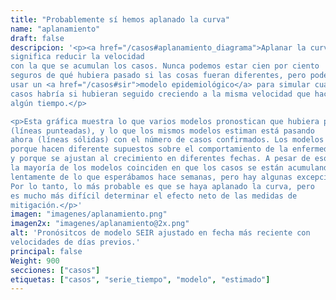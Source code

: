 ```yaml
---
title: "Probablemente sí hemos aplanado la curva"
name: "aplanamiento"
draft: false
descripcion: '<p><a href="/casos#aplanamiento_diagrama">Aplanar la curva</a>
significa reducir la velocidad
con la que se acumulan los casos. Nunca podemos estar cien por ciento
seguros de qué hubiera pasado si las cosas fueran diferentes, pero podemos
usar un <a href="/casos#sir">modelo epidemiológico</a> para simular cuantos
casos habría si hubieran seguido creciendo a la misma velocidad que hace
algún tiempo.</p>

<p>Esta gráfica muestra lo que varios modelos pronostican que hubiera pasado
(líneas punteadas), y lo que los mismos modelos estiman está pasando
ahora (líneas sólidas) con el número de casos confirmados. Los modelos difieren
porque hacen diferente supuestos sobre el comportamiento de la enfermedad
y porque se ajustan al crecimiento en diferentes fechas. A pesar de eso,
la mayoría de los modelos coinciden en que los casos se están acumulando más
lentamente de lo que esperábamos hace semanas, pero hay algunas excepciones.
Por lo tanto, lo más probable es que se haya aplanado la curva, pero
es mucho más difícil determinar el efecto neto de las medidas de
mitigación.</p>'
imagen: "imagenes/aplanamiento.png"
imagen2x: "imagenes/aplanamiento@2x.png"
alt: 'Pronósitcos de modelo SEIR ajustado en fecha más reciente con
velocidades de días previos.'
principal: false
Weight: 900
secciones: ["casos"]
etiquetas: ["casos", "serie_tiempo", "modelo", "estimado"]
---
```

